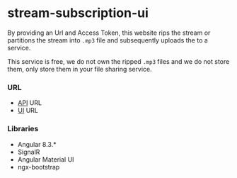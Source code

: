 # stream-subscription-ui

By providing an Url and Access Token, this website rips the stream or partitions the stream into `.mp3` file and subsequently uploads the to a service. 

This service is free, we do not own the ripped `.mp3` files and we do not store them, only store them in your file sharing service.

### URL

- [API](https://streaming-subscription.herokuapp.com/) URL
- [UI](https://stream-subscription-ui.herokuapp.com/) URL

### Libraries
  - Angular 8.3.*
  - SignalR
  - Angular Material UI
  - ngx-bootstrap
